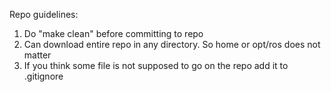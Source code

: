 ﻿Repo guidelines:



1. Do "make clean" before committing to repo
2. Can download entire repo in any directory. So home or opt/ros does not matter
3. If you think some file is not supposed to go on the repo add it to .gitignore
